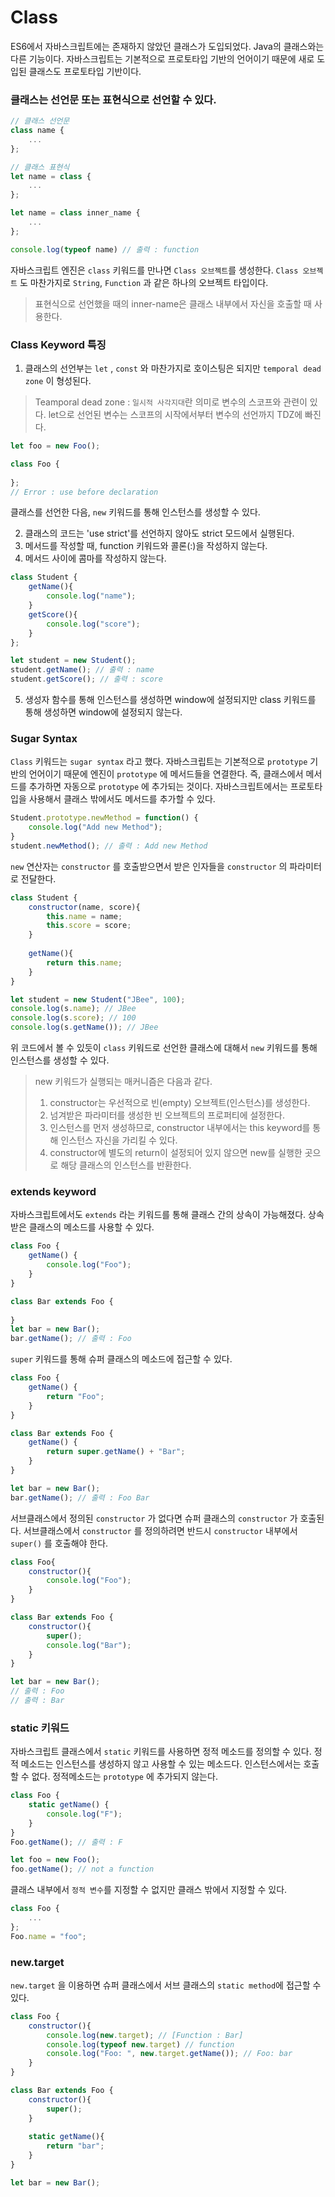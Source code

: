 # Class

  ES6에서 자바스크립트에는 존재하지 않았던 클래스가 도입되었다. Java의 클래스와는 다른 기능이다. 자바스크립트는 기본적으로 프로토타입 기반의 언어이기 때문에 새로 도입된 클래스도 프로토타입 기반이다. 



### 클래스는 선언문 또는 표현식으로 선언할 수 있다.

```javascript
// 클래스 선언문
class name {
    ...
};

// 클래스 표현식
let name = class {
    ...
};

let name = class inner_name {
    ...
};

console.log(typeof name) // 출력 : function
```

  자바스크립트 엔진은 `class` 키워드를 만나면 `Class 오브젝트`를 생성한다. `Class 오브젝트` 도 마찬가지로 `String`, `Function` 과 같은 하나의 오브젝트 타입이다.

> 표현식으로 선언했을 때의 inner-name은 클래스 내부에서 자신을 호출할 때 사용한다.



### Class Keyword 특징

1. 클래스의 선언부는 `let` , `const` 와 마찬가지로 호이스팅은 되지만 `temporal dead zone` 이 형성된다.

> Teamporal dead zone : `일시적 사각지대`란 의미로 변수의 스코프와 관련이 있다. let으로 선언된 변수는 스코프의 시작에서부터 변수의 선언까지 TDZ에 빠진다.

```javascript
let foo = new Foo();

class Foo {
    
};
// Error : use before declaration
```

  클래스를 선언한 다음, `new` 키워드를 통해 인스턴스를 생성할 수 있다.



2. 클래스의 코드는 'use strict'를 선언하지 않아도 strict 모드에서 실행된다.
3. 메서드를 작성할 때, function 키워드와 콜론(:)을 작성하지 않는다.
4. 메서드 사이에 콤마를 작성하지 않는다.

```javascript
class Student {
    getName(){
        console.log("name");
    }
    getScore(){
        console.log("score");
    }
};

let student = new Student();
student.getName(); // 출력 : name
student.getScore(); // 출력 : score
```



5. 생성자 함수를 통해 인스턴스를 생성하면 window에 설정되지만 class 키워드를 통해 생성하면 window에 설정되지 않는다.



### Sugar Syntax

  `Class` 키워드는 `sugar syntax` 라고 했다. 자바스크립트는 기본적으로 `prototype` 기반의 언어이기 때문에 엔진이 `prototype` 에 메서드들을 연결한다. 즉, 클래스에서 메서드를 추가하면 자동으로 `prototype` 에 추가되는 것이다.  자바스크립트에서는 프로토타입을 사용해서 클래스 밖에서도 메서드를 추가할 수 있다.

```javascript
Student.prototype.newMethod = function() {
    console.log("Add new Method");
}
student.newMethod(); // 출력 : Add new Method
```



`new` 연산자는 `constructor` 를 호출받으면서 받은 인자들을 `constructor` 의 파라미터로 전달한다.

```javascript
class Student {
    constructor(name, score){
        this.name = name;
        this.score = score;
    }
    
    getName(){
        return this.name;
    }
}

let student = new Student("JBee", 100);
console.log(s.name); // JBee
console.log(s.score); // 100
console.log(s.getName()); // JBee
```

  위 코드에서 볼 수 있듯이 `class` 키워드로 선언한 클래스에 대해서 `new` 키워드를 통해 인스턴스를 생성할 수 있다. 

> new 키워드가 실행되는 매커니즘은 다음과 같다.
>
> 1. constructor는 우선적으로 빈(empty) 오브젝트(인스턴스)를 생성한다.
> 2. 넘겨받은 파라미터를 생성한 빈 오브젝트의 프로퍼티에 설정한다.
> 3. 인스턴스를 먼저 생성하므로, constructor 내부에서는 this keyword를 통해 인스턴스 자신을 가리킬 수 있다.
> 4. constructor에 별도의 return이 설정되어 있지 않으면 new를 실행한 곳으로 해당 클래스의 인스턴스를 반환한다.



### extends keyword

  자바스크립트에서도 `extends` 라는 키워드를 통해 클래스 간의 상속이 가능해졌다. 상속받은 클래스의 메소드를 사용할 수 있다.

```javascript
class Foo {
    getName() {
        console.log("Foo");
    }
}

class Bar extends Foo {
    
}
let bar = new Bar();
bar.getName(); // 출력 : Foo
```

  

  `super` 키워드를 통해 슈퍼 클래스의 메소드에 접근할 수 있다.

```javascript
class Foo {
    getName() {
        return "Foo";
    }
}

class Bar extends Foo {
    getName() {
        return super.getName() + "Bar";
    }
}

let bar = new Bar();
bar.getName(); // 출력 : Foo Bar
```



  서브클래스에서 정의된 `constructor` 가 없다면 슈퍼 클래스의 `constructor` 가 호출된다. 서브클래스에서 `constructor` 를 정의하려면 반드시 `constructor` 내부에서 `super()` 를 호출해야 한다.

```javascript
class Foo{
    constructor(){
        console.log("Foo");
    }
}

class Bar extends Foo {
    constructor(){
        super();
        console.log("Bar");
    }
}

let bar = new Bar();
// 출력 : Foo
// 출력 : Bar
```



### static 키워드

  자바스크립트 클래스에서 `static` 키워드를 사용하면 정적 메소드를 정의할 수 있다. 정적 메소드는 인스턴스를 생성하지 않고 사용할 수 있는 메소드다. 인스턴스에서는 호출할 수 없다. 정적메소드는 `prototype` 에 추가되지 않는다.

```javascript
class Foo {
    static getName() {
        console.log("F");
    }
}
Foo.getName(); // 출력 : F

let foo = new Foo();
foo.getName(); // not a function
```

  클래스 내부에서 `정적 변수`를 지정할 수 없지만 클래스 밖에서 지정할 수 있다.

```javascript
class Foo {
    ...
};
Foo.name = "foo";
```



### new.target

  `new.target` 을 이용하면 슈퍼 클래스에서 서브 클래스의 `static method`에 접근할 수 있다.

```javascript
class Foo {
    constructor(){
        console.log(new.target); // [Function : Bar]
        console.log(typeof new.target) // function
        console.log("Foo: ", new.target.getName()); // Foo: bar
    }
}

class Bar extends Foo {
    constructor(){
        super();
    }
    
    static getName(){
        return "bar";
    }
}

let bar = new Bar();
```